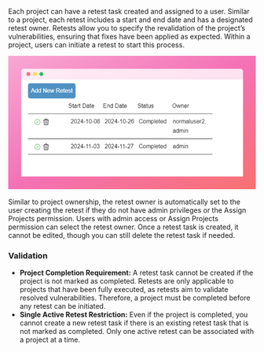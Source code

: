 Each project can have a retest task created and assigned to a user. Similar to a project, each retest includes a start and end date and has a designated retest owner. Retests allow you to specify the revalidation of the project’s vulnerabilities, ensuring that fixes have been applied as expected. Within a project, users can initiate a retest to start this process.

![Retest](https://raw.githubusercontent.com/APTRS/APTRS-Changelog/refs/heads/main/images/retest.png)

Similar to project ownership, the retest owner is automatically set to the user creating the retest if they do not have admin privileges or the Assign Projects permission. Users with admin access or Assign Projects permission can select the retest owner. Once a retest task is created, it cannot be edited, though you can still delete the retest task if needed.

### Validation

- **Project Completion Requirement:** A retest task cannot be created if the project is not marked as completed. Retests are only applicable to projects that have been fully executed, as retests aim to validate resolved vulnerabilities. Therefore, a project must be completed before any retest can be initiated.
- **Single Active Retest Restriction:** Even if the project is completed, you cannot create a new retest task if there is an existing retest task that is not marked as completed. Only one active retest can be associated with a project at a time.



